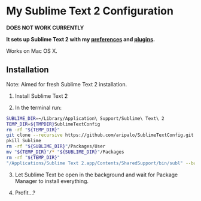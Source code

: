 # My Sublime Text 2 Configuration

**DOES NOT WORK CURRENTLY**

**It sets up Sublime Text 2 with my [preferences](Preferences.sublime-settings) and [plugins](Package%20Control.sublime-settings).**

Works on Mac OS X.

## Installation

Note: Aimed for fresh Sublime Text 2 installation.

1. Install Sublime Text 2

2. In the terminal run:
  ```sh
  SUBLIME_DIR=~/Library/Application\ Support/Sublime\ Text\ 2
  TEMP_DIR=${TMPDIR}SublimeTextConfig
  rm -rf "${TEMP_DIR}"
  git clone --recursive https://github.com/aripalo/SublimeTextConfig.git "${TEMP_DIR}"
  pkill Sublime
  rm -rf "${SUBLIME_DIR}"/Packages/User
  mv "${TEMP_DIR}"/* "${SUBLIME_DIR}"/Packages
  rm -rf "${TEMP_DIR}"
  "/Applications/Sublime Text 2.app/Contents/SharedSupport/bin/subl" --background
  ```

3. Let Sublime Text be open in the background and wait for Package Manager to install everything.

4. Profit...?
